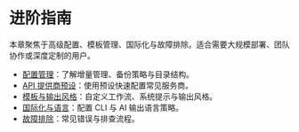 # 进阶指南

本章聚焦于高级配置、模板管理、国际化与故障排除。适合需要大规模部署、团队协作或深度定制的用户。

- [配置管理](configuration.md)：了解增量管理、备份策略与目录结构。
- [API 提供商预设](api-providers.md)：使用预设快速配置常见服务商。
- [模板与输出风格](templates.md)：自定义工作流、系统提示与输出风格。
- [国际化与语言](i18n.md)：配置 CLI 与 AI 输出语言策略。
- [故障排除](troubleshooting.md)：常见错误与排查流程。
